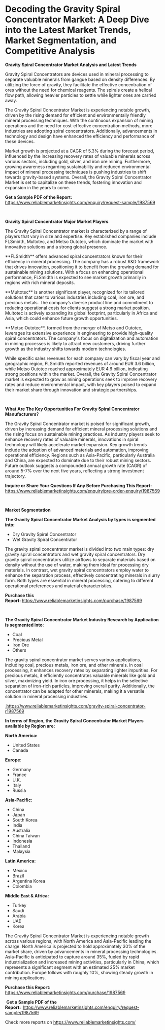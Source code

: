 <p><h1>Decoding the Gravity Spiral Concentrator Market: A Deep Dive into the Latest Market Trends, Market Segmentation, and Competitive Analysis</h1></p><p><strong>Gravity Spiral Concentrator Market Analysis and Latest Trends</strong></p>
<p><p>Gravity Spiral Concentrators are devices used in mineral processing to separate valuable minerals from gangue based on density differences. By utilizing the force of gravity, they facilitate the effective concentration of ores without the need for chemical reagents. The spirals create a helical flow path, allowing heavier particles to settle while lighter ones are carried away.</p><p>The Gravity Spiral Concentrator Market is experiencing notable growth, driven by the rising demand for efficient and environmentally friendly mineral processing techniques. With the continuous expansion of mining operations and the need for cost-effective concentration methods, more industries are adopting spiral concentrators. Additionally, advancements in technology and design have enhanced the efficiency and performance of these devices.</p><p>Market growth is projected at a CAGR of 5.3% during the forecast period, influenced by the increasing recovery rates of valuable minerals across various sectors, including gold, silver, and iron ore mining. Furthermore, growing awareness regarding sustainability and reduced environmental impact of mineral processing techniques is pushing industries to shift towards gravity-based systems. Overall, the Gravity Spiral Concentrator Market is set to capitalize on these trends, fostering innovation and expansion in the years to come.</p></p>
<p><strong>Get a Sample PDF of the Report:&nbsp;</strong> <a href="https://www.reliablemarketinsights.com/enquiry/request-sample/1987569?utm_campaign=2606&utm_medium=2&utm_source=Github&utm_content=ia&utm_term=10042025&utm_id=gravity-spiral-concentrator">https://www.reliablemarketinsights.com/enquiry/request-sample/1987569</a></p>
<p>&nbsp;</p>
<p><strong>Gravity Spiral Concentrator Major Market Players</strong></p>
<p><p>The Gravity Spiral Concentrator market is characterized by a range of players that vary in size and expertise. Key established companies include FLSmidth, Multotec, and Metso Outotec, which dominate the market with innovative solutions and a strong global presence. </p><p>**FLSmidth** offers advanced spiral concentrators known for their efficiency in mineral processing. The company has a robust R&D framework that drives innovation, positioning it to benefit from the growing demand for sustainable mining solutions. With a focus on enhancing operational performance, FLSmidth is expected to see market growth primarily in regions with rich mineral deposits.</p><p>**Multotec** is another significant player, recognized for its tailored solutions that cater to various industries including coal, iron ore, and precious metals. The company’s diverse product line and commitment to reducing operational costs for clients suggest a strong market position. Multotec is actively expanding its global footprint, particularly in Africa and Asia, which could enhance future growth opportunities.</p><p>**Metso Outotec**, formed from the merger of Metso and Outotec, leverages its extensive experience in engineering to provide high-quality spiral concentrators. The company's focus on digitalization and automation in mining processes is likely to attract new customers, driving further growth as the industry shifts towards modern technologies.</p><p>While specific sales revenues for each company can vary by fiscal year and geographic region, FLSmidth reported revenues of around EUR 3.6 billion, while Metso Outotec reached approximately EUR 4.6 billion, indicating strong positions within the market. Overall, the Gravity Spiral Concentrator market is expected to grow as mining operations seek to improve recovery rates and reduce environmental impact, with key players poised to expand their market share through innovation and strategic partnerships.</p></p>
<p>&nbsp;</p>
<p><strong>What Are The Key Opportunities For Gravity Spiral Concentrator Manufacturers?</strong></p>
<p><p>The Gravity Spiral Concentrator market is poised for significant growth, driven by increasing demand for efficient mineral processing solutions and the rising focus on sustainable mining practices. As industry players seek to enhance recovery rates of valuable minerals, innovations in spiral technology will likely accelerate market expansion. Key growth trends include the adoption of advanced materials and automation, improving operational efficiency. Regions such as Asia-Pacific, particularly Australia and China, are expected to dominate due to their robust mining sectors. Future outlook suggests a compounded annual growth rate (CAGR) of around 5-7% over the next five years, reflecting a strong investment trajectory.</p></p>
<p><strong>Inquire or Share Your Questions If Any Before Purchasing This Report:</strong> <a href="https://www.reliablemarketinsights.com/enquiry/pre-order-enquiry/1987569?utm_campaign=2606&utm_medium=2&utm_source=Github&utm_content=ia&utm_term=10042025&utm_id=gravity-spiral-concentrator">https://www.reliablemarketinsights.com/enquiry/pre-order-enquiry/1987569</a></p>
<p>&nbsp;</p>
<p><strong>Market Segmentation</strong></p>
<p><strong>The Gravity Spiral Concentrator Market Analysis by types is segmented into:</strong></p>
<p><ul><li>Dry Gravity Spiral Concentrator</li><li>Wet Gravity Spiral Concentrator</li></ul></p>
<p><p>The gravity spiral concentrator market is divided into two main types: dry gravity spiral concentrators and wet gravity spiral concentrators. Dry gravity spiral concentrators utilize airflows to separate materials based on density without the use of water, making them ideal for processing dry materials. In contrast, wet gravity spiral concentrators employ water to enhance the separation process, effectively concentrating minerals in slurry form. Both types are essential in mineral processing, catering to different operational preferences and material characteristics.</p></p>
<p><strong>Purchase this Report:&nbsp;</strong><a href="https://www.reliablemarketinsights.com/purchase/1987569?utm_campaign=2606&utm_medium=2&utm_source=Github&utm_content=ia&utm_term=10042025&utm_id=gravity-spiral-concentrator">https://www.reliablemarketinsights.com/purchase/1987569</a></p>
<p>&nbsp;</p>
<p><strong>The Gravity Spiral Concentrator Market Industry Research by Application is segmented into:</strong></p>
<p><ul><li>Coal</li><li>Precious Metal</li><li>Iron Ore</li><li>Others</li></ul></p>
<p><p>The gravity spiral concentrator market serves various applications, including coal, precious metals, iron ore, and other minerals. In coal processing, it enhances recovery rates by separating lighter impurities. For precious metals, it efficiently concentrates valuable minerals like gold and silver, maximizing yield. In iron ore processing, it helps in the selective separation of iron-rich particles, improving overall purity. Additionally, the concentrator can be adapted for other minerals, making it a versatile solution in mineral processing industries.</p></p>
<p><a href="https://www.reliablemarketinsights.com/gravity-spiral-concentrator-r1987569?utm_campaign=2606&utm_medium=2&utm_source=Github&utm_content=ia&utm_term=10042025&utm_id=gravity-spiral-concentrator">&nbsp;https://www.reliablemarketinsights.com/gravity-spiral-concentrator-r1987569</a></p>
<p><strong>In terms of Region, the Gravity Spiral Concentrator Market Players available by Region are:</strong></p>
<p>
    <p> <strong> North America: </strong>
        <ul>
            <li>United States</li>
            <li>Canada</li>
        </ul>
        </p> 
    <p> <strong> Europe: </strong>
        <ul>
            <li>Germany</li>
            <li>France</li>
            <li>U.K.</li>
            <li>Italy</li>
            <li>Russia</li>
        </ul>
        </p> 
    <p> <strong> Asia-Pacific: </strong>
        <ul>
            <li>China</li>
            <li>Japan</li>
            <li>South Korea</li>
            <li>India</li>
            <li>Australia</li>
            <li>China Taiwan</li>
            <li>Indonesia</li>
            <li>Thailand</li>
            <li>Malaysia</li>
        </ul>
        </p> 
    <p> <strong> Latin America: </strong>
        <ul>
            <li>Mexico</li>
            <li>Brazil</li>
            <li>Argentina Korea</li>
            <li>Colombia</li>
        </ul>
        </p> 
    <p> <strong> Middle East & Africa: </strong>
        <ul>
            <li>Turkey</li>
            <li>Saudi</li>
            <li>Arabia</li>
            <li>UAE</li>
            <li>Korea</li>
        </ul>
    </p>
    </p>
<p><p>The Gravity Spiral Concentrator Market is experiencing notable growth across various regions, with North America and Asia-Pacific leading the charge. North America is projected to hold approximately 30% of the market share, driven by advancements in mineral processing technologies. Asia-Pacific is anticipated to capture around 35%, fueled by rapid industrialization and increased mining activities, particularly in China, which represents a significant segment with an estimated 25% market contribution. Europe follows with roughly 10%, showing steady growth in mining applications.</p></p>
<p><strong>Purchase this Report: </strong><a href="https://www.reliablemarketinsights.com/purchase/1987569?utm_campaign=2606&utm_medium=2&utm_source=Github&utm_content=ia&utm_term=10042025&utm_id=gravity-spiral-concentrator">https://www.reliablemarketinsights.com/purchase/1987569</a></p>
<p>&nbsp;<strong>Get a Sample PDF of the Report:&nbsp;&nbsp;</strong><a href="https://www.reliablemarketinsights.com/enquiry/request-sample/1987569?utm_campaign=2606&utm_medium=2&utm_source=Github&utm_content=ia&utm_term=10042025&utm_id=gravity-spiral-concentrator">https://www.reliablemarketinsights.com/enquiry/request-sample/1987569</a></p>
<p><strong></strong></p>
<p>Check more reports on <a href="https://www.reliablemarketinsights.com/?utm_campaign=2606&utm_medium=2&utm_source=Github&utm_content=ia&utm_term=10042025&utm_id=gravity-spiral-concentrator">https://www.reliablemarketinsights.com/</a></p>